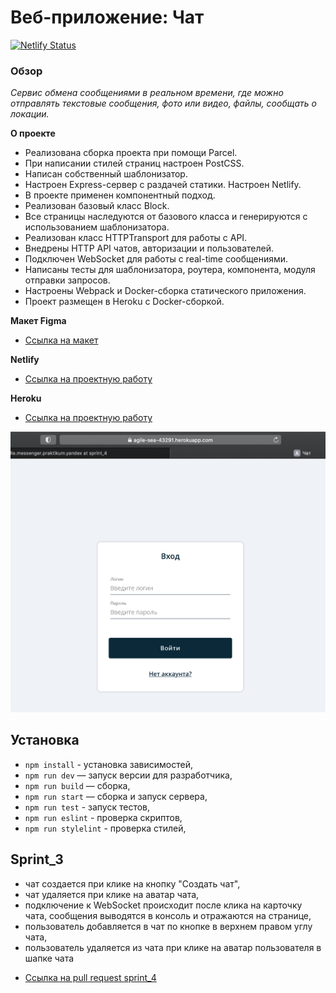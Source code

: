 # Веб-приложение: Чат

[![Netlify Status](https://api.netlify.com/api/v1/badges/069c7db3-cf78-4d21-ba46-e5cb740969b9/deploy-status)](https://app.netlify.com/sites/inspiring-babbage-e5a8ec/deploys)

### Обзор

_Сервис обмена сообщениями в реальном времени,_
_где можно отправлять текстовые сообщения,_
_фото или видео, файлы, сообщать о локации._

**О проекте**

- Реализована сборка проекта при помощи Parcel.
- При написании стилей страниц настроен PostCSS.
- Написан собственный шаблонизатор.
- Настроен Express-сервер с раздачей статики. Настроен Netlify.
- В проекте применен компонентный подход.
- Реализован базовый класс Block.
- Все страницы наследуются от базового класса и генерируются с использованием шаблонизатора.
- Реализован класс HTTPTransport для работы с API.
- Внедрены HTTP API чатов, авторизации и пользователей.
- Подключен WebSocket для работы с real-time сообщениями.
- Написаны тесты для шаблонизатора, роутера, компонента, модуля отправки запросов.
- Настроены Webpack и Docker-сборка статического приложения.
- Проект размещен в Heroku с Docker-сборкой.


**Макет Figma**

- [Ссылка на макет](https://www.figma.com/file/dHYl4dRFUvlnqlBH3Z4cWe/Chat?node-id=56%3A3)

**Netlify**

- [Ссылка на проектную работу](https://inspiring-babbage-e5a8ec.netlify.app)

**Heroku**

- [Ссылка на проектную работу](https://agile-sea-43291.herokuapp.com/)

![Screenshot](screenshot.png)

## Установка

- `npm install` - установка зависимостей,
- `npm run dev` — запуск версии для разработчика,
- `npm run build` — сборка,
- `npm run start` — сборка и запуск сервера,
- `npm run test` - запуск тестов,
- `npm run eslint` - проверка скриптов,
- `npm run stylelint` - проверка стилей,

## Sprint_3

- чат создается при клике на кнопку "Создать чат",
- чат удаляется при клике на аватар чата,
- подключение к WebSocket происходит после клика на карточку чата, сообщения выводятся в консоль и отражаются на странице,
- пользователь добавляется в чат по кнопке в верхнем правом углу чата,
- пользователь удаляется из чата при клике на аватар пользователя в шапке чата

* [Ссылка на pull request sprint_4](https://github.com/MaximStovba/middle.messenger.praktikum.yandex/pull/5#issue-1111588463)
